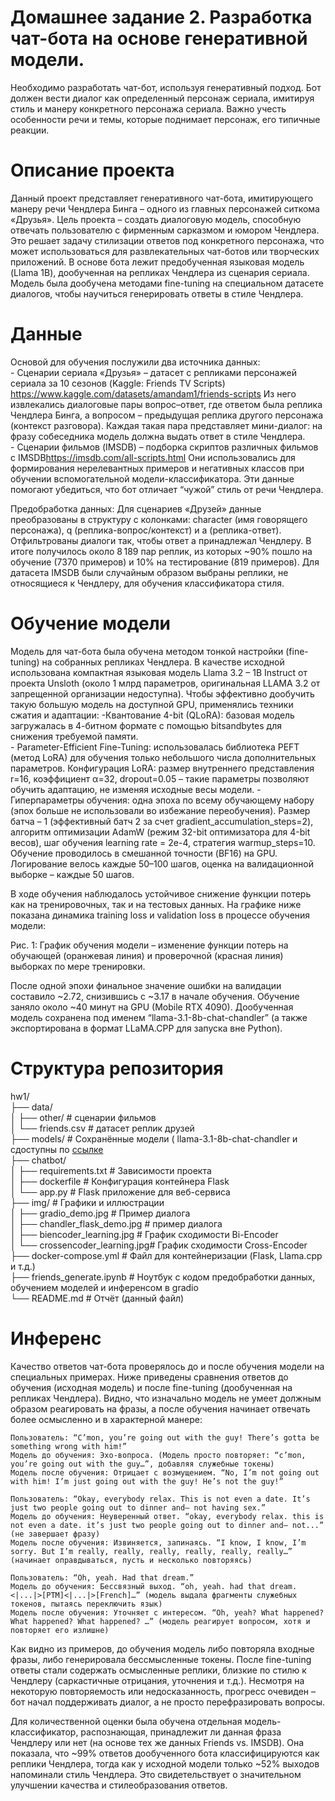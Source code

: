 # Домашнее задание 2. Разработка чат-бота на основе генеративной модели.

Необходимо разработать чат-бот, используя генеративный подход. Бот должен вести диалог как определенный персонаж сериала, имитируя стиль и манеру конкретного персонажа сериала. Важно учесть особенности речи и темы, которые поднимает персонаж, его типичные реакции.


# Описание проекта

Данный проект представляет генеративного чат-бота, имитирующего манеру речи Чендлера Бинга – одного из главных персонажей ситкома «Друзья». Цель проекта – создать диалоговую модель, способную отвечать пользователю с фирменным сарказмом и юмором Чендлера. Это решает задачу стилизации ответов под конкретного персонажа, что может использоваться для развлекательных чат-ботов или творческих приложений. В основе бота лежит предобученная языковая модель (Llama 1B), дообученная на репликах Чендлера из сценария сериала. Модель была дообучена методами fine-tuning на специальном датасете диалогов, чтобы научиться генерировать ответы в стиле Чендлера.

# Данные

Основой для обучения послужили два источника данных:  
    - Сценарии сериала «Друзья» – датасет с репликами персонажей сериала за 10 сезонов (Kaggle: Friends TV Scripts)​
    https://www.kaggle.com/datasets/amandam1/friends-scripts  Из него извлекались диалоговые пары вопрос–ответ, где ответом была реплика Чендлера Бинга, а вопросом – предыдущая реплика другого персонажа (контекст разговора). Каждая такая пара представляет мини-диалог: на фразу собеседника модель должна выдать ответ в стиле Чендлера.   
    - Сценарии фильмов (IMSDB) – подборка скриптов различных фильмов с IMSDB​ https://imsdb.com/all-scripts.html Они использовались для формирования нерелевантных примеров и негативных классов при обучении вспомогательной модели-классификатора. Эти данные помогают убедиться, что бот отличает “чужой” стиль от речи Чендлера.
    
Предобработка данных:  Для сценариев «Друзей» данные преобразованы в структуру с колонками: character (имя говорящего персонажа), q (реплика-вопрос/контекст) и a (реплика-ответ). Отфильтрованы диалоги так, чтобы ответ a принадлежал Чендлеру. В итоге получилось около 8 189 пар реплик, из которых ~90% пошло на обучение (7370 примеров) и 10% на тестирование (819 примеров).  Для датасета IMSDB были случайным образом выбраны реплики, не относящиеся к Чендлеру, для обучения классификатора стиля.


# Обучение модели

Модель для чат-бота была обучена методом тонкой настройки (fine-tuning) на собранных репликах Чендлера. В качестве исходной использована компактная языковая модель Llama 3.2 – 1B Instruct от проекта Unsloth (около 1 млрд параметров, оригинальная LLAMA 3.2 от запрещенной организации недоступна). Чтобы эффективно дообучить такую большую модель на доступной GPU, применялись техники сжатия и адаптации:
    -Квантование 4-bit (QLoRA): базовая модель загружалась в 4-битном формате с помощью bitsandbytes для снижения требуемой памяти.  
    - Parameter-Efficient Fine-Tuning: использовалась библиотека PEFT (метод LoRA) для обучения только небольшого числа дополнительных параметров. Конфигурация LoRA: размер внутреннего представления r=16, коэффициент α=32, dropout=0.05 – такие параметры позволяют обучить адаптацию, не изменяя исходные весы модели.
    - Гиперпараметры обучения: одна эпоха по всему обучающему набору (эпох больше не использовали во избежание переобучения). Размер батча – 1 (эффективный батч 2 за счет gradient_accumulation_steps=2), алгоритм оптимизации AdamW (режим 32-bit оптимизатора для 4-bit весов), шаг обучения learning rate = 2e-4, стратегия warmup_steps=10. Обучение проводилось в смешанной точности (BF16) на GPU. Логирование велось каждые 50–100 шагов, оценка на валидационной выборке – каждые 50 шагов.

В ходе обучения наблюдалось устойчивое снижение функции потерь как на тренировочных, так и на тестовых данных. На графике ниже показана динамика training loss и validation loss в процессе обучения модели:

Рис. 1: График обучения модели – изменение функции потерь на обучающей (оранжевая линия) и проверочной (красная линия) выборках по мере тренировки.

После одной эпохи финальное значение ошибки на валидации составило ~2.72, снизившись с ~3.17 в начале обучения. Обучение заняло около ~40 минут на GPU (Mobile RTX 4090). Дообученная модель сохранена под именем “llama-3.1-8b-chat-chandler” (а также экспортирована в формат LLaMA.CPP для запуска вне Python).

# Структура репозитория

hw1/   
├── data/    
│ ├── other/ # сценарии фильмов    
│ └── friends.csv  # датасет реплик друзей   
├── models/ # Сохранённые модели ( llama-3.1-8b-chat-chandler и cдоступны по [ссылке](https://disk.yandex.ru/d/WigCN0l2PrsCGg)   
├── chatbot/   
│ ├── requirements.txt # Зависимости проекта   
│ ├── dockerfile # Конфигурация контейнера Flask  
│ └── app.py # Flask приложение для веб-сервиса   
├── img/ # Графики и иллюстрации   
│ ├── gradio_demo.jpg # Пример диалога  
│ ├── chandler_flask_demo.jpg # пример диалога   
│ ├── biencoder_learning.jpg # График сходимости Bi-Encoder   
│ └── crossencoder_learning.jpg# График сходимости Cross-Encoder    
├── docker-compose.yml # Файл для контейнеризации (Flask, Llama.cpp и т.д.)    
├── friends_generate.ipynb # Ноутбук с кодом предобработки данных, обучением моделей и инференсом в gradio   
└── README.md # Отчёт (данный файл)   

# Инференс

Качество ответов чат-бота проверялось до и после обучения модели на специальных примерах. Ниже приведены сравнения ответов до обучения (исходная модель) и после fine-tuning (дообученная на репликах Чендлера). Видно, что изначально модель не умеет должным образом реагировать на фразы, а после обучения начинает отвечать более осмысленно и в характерной манере:

    Пользователь: “C’mon, you’re going out with the guy! There’s gotta be something wrong with him!”
    Модель до обучения: Эхо-вопроса. (Модель просто повторяет: “c’mon, you’re going out with the guy…”, добавляя служебные токены)
    Модель после обучения: Отрицает с возмущением. “No, I’m not going out with him! I’m just going out with the guy! He’s not the guy!”

    Пользователь: “Okay, everybody relax. This is not even a date. It’s just two people going out to dinner and– not having sex.”
    Модель до обучения: Неуверенный ответ. “okay, everybody relax. this is not even a date. it’s just two people going out to dinner and– not...” (не завершает фразу)
    Модель после обучения: Извиняется, запинаясь. “I know, I know, I’m sorry. But I’m really, really, really, really, really, really…” (начинает оправдываться, пусть и несколько повторяясь)

    Пользователь: “Oh, yeah. Had that dream.”
    Модель до обучения: Бессвязный выход. “oh, yeah. had that dream.<|...|>[PTM]<|...|>[French]…” (модель выдала фрагменты служебных токенов, пытаясь переключить язык)
    Модель после обучения: Уточняет с интересом. “Oh, yeah? What happened? What happened? What happened? …” (модель реагирует вопросом, хотя и повторяет его излишне)

Как видно из примеров, до обучения модель либо повторяла входные фразы, либо генерировала бессмысленные токены. После fine-tuning ответы стали содержать осмысленные реплики, близкие по стилю к Чендлеру (саркастичные отрицания, уточнения и т.д.). Несмотря на некоторую повторяемость или недосказанность, прогресс очевиден – бот начал поддерживать диалог, а не просто перефразировать вопросы.

Для количественной оценки была обучена отдельная модель-классификатор, распознающая, принадлежит ли данная фраза Чендлеру или нет (на основе тех же данных Friends vs. IMSDB). Она показала, что ~99% ответов дообученного бота классифицируются как реплики Чендлера, тогда как у исходной модели только ~52% выходов напоминали стиль Чендлера. Это свидетельствует о значительном улучшении качества и стилеобразования ответов.

